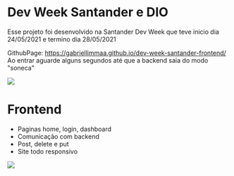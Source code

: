 
# Dev Week Santander e DIO
Esse projeto foi desenvolvido na Santander Dev Week que teve inicio dia 24/05/2021 e termino dia 28/05/2021<br /> 

GithubPage: https://gabriellimmaa.github.io/dev-week-santander-frontend/<br /> 
Ao entrar aguarde alguns segundos até que a backend saia do modo "soneca"

![](https://cdn.discordapp.com/attachments/771470980324524043/847594651405385778/linha.png)<br /> 

# Frontend

  - Paginas home, login, dashboard
  - Comunicação com backend
  - Post, delete e put
  - Site todo responsivo 

![](https://cdn.discordapp.com/attachments/771470980324524043/847594346516971520/dev-week.png)
